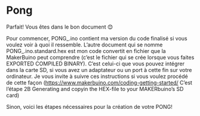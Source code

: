 # Pong

Parfait! Vous êtes dans le bon document 😊

Pour commencer, PONG_.ino contient ma version du code finalisé si vous voulez voir à quoi il ressemble. L’autre document qui se nomme PONG_.ino.standard.hex est mon code convertit en fichier que la MakerBuino peut comprendre (c’est le fichier qui se crée lorsque vous faites EXPORTED COMPILED BINARY). C’est celui-ci que vous pouvez intégrer dans la carte SD, si vous avez un adaptateur ou un port à cette fin sur votre ordinateur. Je vous invite à suivre ces instructions si vous voulez procédé de cette façon (https://www.makerbuino.com/coding-getting-started/ C’est l’étape 2B Generating and copyin the HEX-file to your MAKERbuino’s SD card)


Sinon, voici les étapes nécessaires pour la création de votre PONG!

